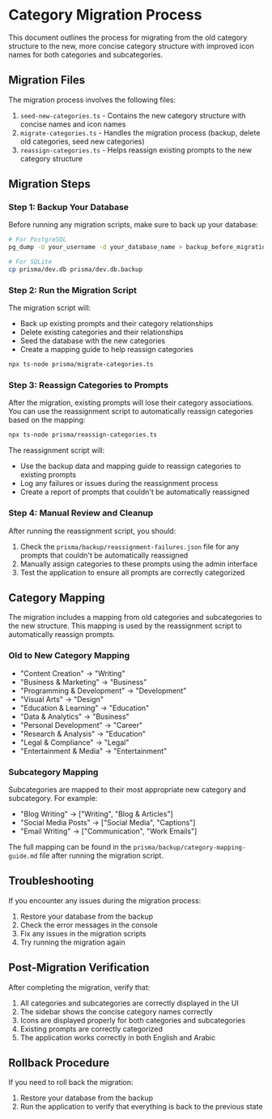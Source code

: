 # Category Migration Process

This document outlines the process for migrating from the old category structure to the new, more concise category structure with improved icon names for both categories and subcategories.

## Migration Files

The migration process involves the following files:

1. `seed-new-categories.ts` - Contains the new category structure with concise names and icon names
2. `migrate-categories.ts` - Handles the migration process (backup, delete old categories, seed new categories)
3. `reassign-categories.ts` - Helps reassign existing prompts to the new category structure

## Migration Steps

### Step 1: Backup Your Database

Before running any migration scripts, make sure to back up your database:

```bash
# For PostgreSQL
pg_dump -U your_username -d your_database_name > backup_before_migration.sql

# For SQLite
cp prisma/dev.db prisma/dev.db.backup
```

### Step 2: Run the Migration Script

The migration script will:

- Back up existing prompts and their category relationships
- Delete existing categories and their relationships
- Seed the database with the new categories
- Create a mapping guide to help reassign categories

```bash
npx ts-node prisma/migrate-categories.ts
```

### Step 3: Reassign Categories to Prompts

After the migration, existing prompts will lose their category associations. You can use the reassignment script to automatically reassign categories based on the mapping:

```bash
npx ts-node prisma/reassign-categories.ts
```

The reassignment script will:

- Use the backup data and mapping guide to reassign categories to existing prompts
- Log any failures or issues during the reassignment process
- Create a report of prompts that couldn't be automatically reassigned

### Step 4: Manual Review and Cleanup

After running the reassignment script, you should:

1. Check the `prisma/backup/reassignment-failures.json` file for any prompts that couldn't be automatically reassigned
2. Manually assign categories to these prompts using the admin interface
3. Test the application to ensure all prompts are correctly categorized

## Category Mapping

The migration includes a mapping from old categories and subcategories to the new structure. This mapping is used by the reassignment script to automatically reassign prompts.

### Old to New Category Mapping

- "Content Creation" → "Writing"
- "Business & Marketing" → "Business"
- "Programming & Development" → "Development"
- "Visual Arts" → "Design"
- "Education & Learning" → "Education"
- "Data & Analytics" → "Business"
- "Personal Development" → "Career"
- "Research & Analysis" → "Education"
- "Legal & Compliance" → "Legal"
- "Entertainment & Media" → "Entertainment"

### Subcategory Mapping

Subcategories are mapped to their most appropriate new category and subcategory. For example:

- "Blog Writing" → ["Writing", "Blog & Articles"]
- "Social Media Posts" → ["Social Media", "Captions"]
- "Email Writing" → ["Communication", "Work Emails"]

The full mapping can be found in the `prisma/backup/category-mapping-guide.md` file after running the migration script.

## Troubleshooting

If you encounter any issues during the migration process:

1. Restore your database from the backup
2. Check the error messages in the console
3. Fix any issues in the migration scripts
4. Try running the migration again

## Post-Migration Verification

After completing the migration, verify that:

1. All categories and subcategories are correctly displayed in the UI
2. The sidebar shows the concise category names correctly
3. Icons are displayed properly for both categories and subcategories
4. Existing prompts are correctly categorized
5. The application works correctly in both English and Arabic

## Rollback Procedure

If you need to roll back the migration:

1. Restore your database from the backup
2. Run the application to verify that everything is back to the previous state
